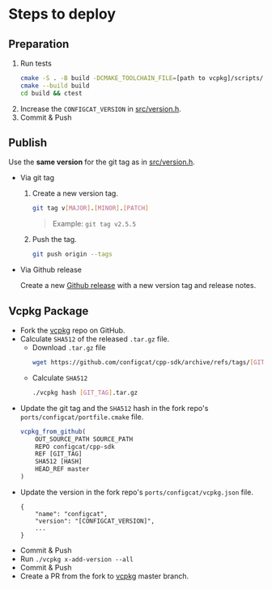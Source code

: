 # Steps to deploy
## Preparation
1. Run tests
   ```bash
   cmake -S . -B build -DCMAKE_TOOLCHAIN_FILE=[path to vcpkg]/scripts/buildsystems/vcpkg.cmake
   cmake --build build
   cd build && ctest
   ```
2. Increase the `CONFIGCAT_VERSION` in [src/version.h](src/version.h).
3. Commit & Push
## Publish
Use the **same version** for the git tag as in [src/version.h](src/version.h).
- Via git tag
    1. Create a new version tag.
       ```bash
       git tag v[MAJOR].[MINOR].[PATCH]
       ```
       > Example: `git tag v2.5.5`
    2. Push the tag.
       ```bash
       git push origin --tags
       ```
- Via Github release 

  Create a new [Github release](https://github.com/configcat/cpp-sdk/releases) with a new version tag and release notes.

## Vcpkg Package
- Fork the [vcpkg](https://github.com/microsoft/vcpkg) repo on GitHub.
- Calculate `SHA512` of the released `.tar.gz` file.  
   - Download `.tar.gz` file
      ```bash
      wget https://github.com/configcat/cpp-sdk/archive/refs/tags/[GIT_TAG].tar.gz
      ```
   - Calculate `SHA512`
      ```bash
      ./vcpkg hash [GIT_TAG].tar.gz
      ``` 
- Update the git tag and the `SHA512` hash in the fork repo's `ports/configcat/portfile.cmake` file.
  ```cmake
  vcpkg_from_github(
      OUT_SOURCE_PATH SOURCE_PATH
      REPO configcat/cpp-sdk
      REF [GIT_TAG]
      SHA512 [HASH]
      HEAD_REF master
  )
  ```
- Update the version in the fork repo's `ports/configcat/vcpkg.json` file.
  ```
  {
      "name": "configcat",
      "version": "[CONFIGCAT_VERSION]",
      ...
  }
  ```
- Commit & Push
- Run `./vcpkg x-add-version --all`
- Commit & Push
- Create a PR from the fork to [vcpkg](https://github.com/microsoft/vcpkg) master branch.
